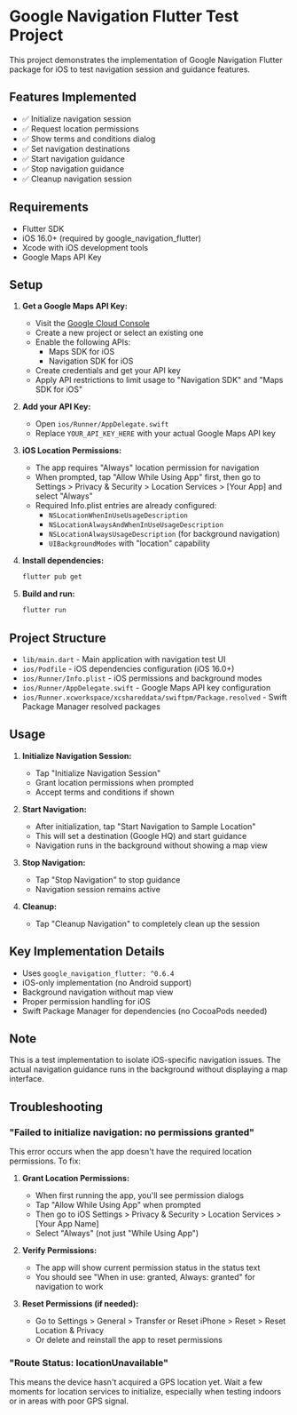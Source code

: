# Google Navigation Flutter Test Project

This project demonstrates the implementation of Google Navigation Flutter package for iOS to test navigation session and guidance features.

## Features Implemented

- ✅ Initialize navigation session
- ✅ Request location permissions
- ✅ Show terms and conditions dialog
- ✅ Set navigation destinations
- ✅ Start navigation guidance
- ✅ Stop navigation guidance
- ✅ Cleanup navigation session

## Requirements

- Flutter SDK
- iOS 16.0+ (required by google_navigation_flutter)
- Xcode with iOS development tools
- Google Maps API Key

## Setup

1. **Get a Google Maps API Key:**
   - Visit the [Google Cloud Console](https://console.cloud.google.com/)
   - Create a new project or select an existing one
   - Enable the following APIs:
     - Maps SDK for iOS
     - Navigation SDK for iOS
   - Create credentials and get your API key
   - Apply API restrictions to limit usage to "Navigation SDK" and "Maps SDK for iOS"

2. **Add your API Key:**
   - Open `ios/Runner/AppDelegate.swift`
   - Replace `YOUR_API_KEY_HERE` with your actual Google Maps API key

3. **iOS Location Permissions:**
   - The app requires "Always" location permission for navigation
   - When prompted, tap "Allow While Using App" first, then go to Settings > Privacy & Security > Location Services > [Your App] and select "Always"
   - Required Info.plist entries are already configured:
     - `NSLocationWhenInUseUsageDescription`
     - `NSLocationAlwaysAndWhenInUseUsageDescription` 
     - `NSLocationAlwaysUsageDescription` (for background navigation)
     - `UIBackgroundModes` with "location" capability

4. **Install dependencies:**
   ```bash
   flutter pub get
   ```

5. **Build and run:**
   ```bash
   flutter run
   ```

## Project Structure

- `lib/main.dart` - Main application with navigation test UI
- `ios/Podfile` - iOS dependencies configuration (iOS 16.0+)
- `ios/Runner/Info.plist` - iOS permissions and background modes
- `ios/Runner/AppDelegate.swift` - Google Maps API key configuration
- `ios/Runner.xcworkspace/xcshareddata/swiftpm/Package.resolved` - Swift Package Manager resolved packages

## Usage

1. **Initialize Navigation Session:**
   - Tap "Initialize Navigation Session"
   - Grant location permissions when prompted
   - Accept terms and conditions if shown

2. **Start Navigation:**
   - After initialization, tap "Start Navigation to Sample Location"
   - This will set a destination (Google HQ) and start guidance
   - Navigation runs in the background without showing a map view

3. **Stop Navigation:**
   - Tap "Stop Navigation" to stop guidance
   - Navigation session remains active

4. **Cleanup:**
   - Tap "Cleanup Navigation" to completely clean up the session

## Key Implementation Details

- Uses `google_navigation_flutter: ^0.6.4`
- iOS-only implementation (no Android support)
- Background navigation without map view
- Proper permission handling for iOS
- Swift Package Manager for dependencies (no CocoaPods needed)

## Note

This is a test implementation to isolate iOS-specific navigation issues. The actual navigation guidance runs in the background without displaying a map interface.

## Troubleshooting

### "Failed to initialize navigation: no permissions granted"

This error occurs when the app doesn't have the required location permissions. To fix:

1. **Grant Location Permissions:**
   - When first running the app, you'll see permission dialogs
   - Tap "Allow While Using App" when prompted
   - Then go to iOS Settings > Privacy & Security > Location Services > [Your App Name]
   - Select "Always" (not just "While Using App")

2. **Verify Permissions:**
   - The app will show current permission status in the status text
   - You should see "When in use: granted, Always: granted" for navigation to work

3. **Reset Permissions (if needed):**
   - Go to Settings > General > Transfer or Reset iPhone > Reset > Reset Location & Privacy
   - Or delete and reinstall the app to reset permissions

### "Route Status: locationUnavailable"

This means the device hasn't acquired a GPS location yet. Wait a few moments for location services to initialize, especially when testing indoors or in areas with poor GPS signal.
